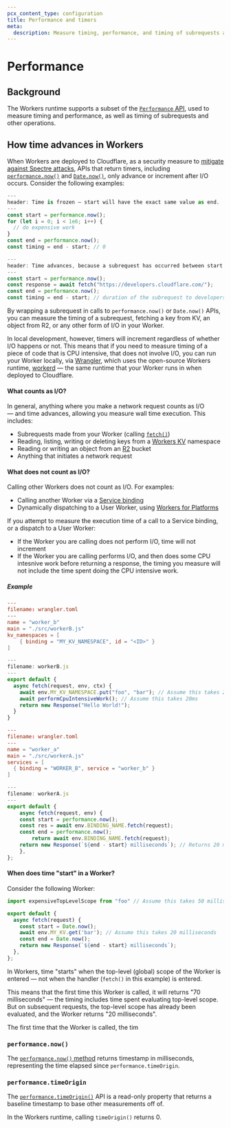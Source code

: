 ```yaml
---
pcx_content_type: configuration
title: Performance and timers
meta:
  description: Measure timing, performance, and timing of subrequests and other operations.
---
```


# Performance

## Background

The Workers runtime supports a subset of the [`Performance` API](https://developer.mozilla.org/en-US/docs/Web/API/Performance), used to measure timing and performance, as well as timing of subrequests and other operations.

## How time advances in Workers

When Workers are deployed to Cloudflare, as a security measure to [mitigate against Spectre attacks](/workers/reference/security-model/#step-1-disallow-timers-and-multi-threading), APIs that return timers, including [`performance.now()`](https://developer.mozilla.org/en-US/docs/Web/API/Performance/now) and [`Date.now()`](https://developer.mozilla.org/en-US/docs/Web/JavaScript/Reference/Global_Objects/Date/now), only advance or increment after I/O occurs. Consider the following examples:

```typescript
---
header: Time is frozen — start will have the exact same value as end.
---
const start = performance.now();
for (let i = 0; i < 1e6; i++) {
  // do expensive work
}
const end = performance.now();
const timing = end - start; // 0
```

```typescript
---
header: Time advances, because a subrequest has occurred between start and end.
---
const start = performance.now();
const response = await fetch("https://developers.cloudflare.com/");
const end = performance.now();
const timing = end - start; // duration of the subrequest to developers.cloudflare.com
```

By wrapping a subrequest in calls to `performance.now()` or `Date.now()` APIs, you can measure the timing of a subrequest, fetching a key from KV, an object from R2, or any other form of I/O in your Worker.

In local development, however, timers will increment regardless of whether I/O happens or not. This means that if you need to measure timing of a piece of code that is CPU intensive, that does not involve I/O, you can run your Worker locally, via [Wrangler](/workers/wrangler/), which uses the open-source Workers runtime, [workerd](https://github.com/cloudflare/workerd) — the same runtime that your Worker runs in when deployed to Cloudflare.

#### What counts as I/O?

In general, anything where you make a network request counts as I/O — and time advances, allowing you measure wall time execution. This includes:

- Subrequests made from your Worker (calling [`fetch()`](/workers/runtime-apis/fetch/))
- Reading, listing, writing or deleting keys from a [Workers KV](https://developers.cloudflare.com/kv/api/) namespace
- Reading or writing an object from an [R2](/r2/api/workers/workers-api-usage/) bucket
- Anything that initiates a network request

#### What does not count as I/O?

Calling other Workers does not count as I/O. For examples:

- Calling another Worker via a [Service binding](/workers/configuration/bindings/about-service-bindings/)
- Dynamically dispatching to a User Worker, using [Workers for Platforms](/cloudflare-for-platforms/workers-for-platforms/reference/how-workers-for-platforms-works/)

If you attempt to measure the execution time of a call to a Service binding, or a dispatch to a User Worker:

- If the Worker you are calling does not perform I/O, time will not increment
- If the Worker you are calling performs I/O, and then does some CPU intesnive work before returning a response, the timing you measure will not include the time spent doing the CPU intensive work.

##### Example

```toml
---
filename: wrangler.toml
---
name = "worker_b"
main = "./src/workerB.js"
kv_namespaces = [
    { binding = "MY_KV_NAMESPACE", id = "<ID>" }
]
```

```js
---
filename: workerB.js
---
export default {
  async fetch(request, env, ctx) {
    await env.MY_KV_NAMESPACE.put("foo", "bar"); // Assume this takes 20ms
    await performCpuIntensiveWork(); // Assume this takes 20ms
    return new Response("Hello World!");
  }
}
```

```toml
---
filename: wrangler.toml
---
name = "worker_a"
main = "./src/workerA.js"
services = [
  { binding = "WORKER_B", service = "worker_b" }
]
```

```js
---
filename: workerA.js
---
export default {
	async fetch(request, env) {
    const start = performance.now();
    const res = await env.BINDING_NAME.fetch(request);
    const end = performance.now();
		return await env.BINDING_NAME.fetch(request);
    return new Response(`${end - start} milliseconds`); // Returns 20 milliseconds, not 40 milliseconds
	},
};
```

#### When does time "start" in a Worker?

Consider the following Worker:

```js
import expensiveTopLevelScope from "foo" // Assume this takes 50 milliseconds

export default {
  async fetch(request) {
    const start = Date.now();
    await env.MY_KV.get('bar'); // Assume this takes 20 milliseconds
    const end = Date.now();
    return new Response(`${end - start} milliseconds`);
  },
};
```

In Workers, time "starts" when the top-level (global) scope of the Worker is entered — not when the handler (`fetch()` in this example) is entered.

This means that the first time this Worker is called, it will returns "70 milliseconds" — the timing includes time spent evaluating top-level scope. But on subsequent requests, the top-level scope has already been evaluated, and the Worker returns "20 milliseconds".

The first time that the Worker is called, the tim

### `performance.now()`

The [`performance.now()` method](https://developer.mozilla.org/en-US/docs/Web/API/Performance/now) returns timestamp in milliseconds, representing the time elapsed since `performance.timeOrigin`.

### `performance.timeOrigin`

The [`performance.timeOrigin()`](https://developer.mozilla.org/en-US/docs/Web/API/Performance/timeOrigin) API is a read-only property that returns a baseline timestamp to base other measurements off of.

In the Workers runtime, calling `timeOrigin()` returns 0.


